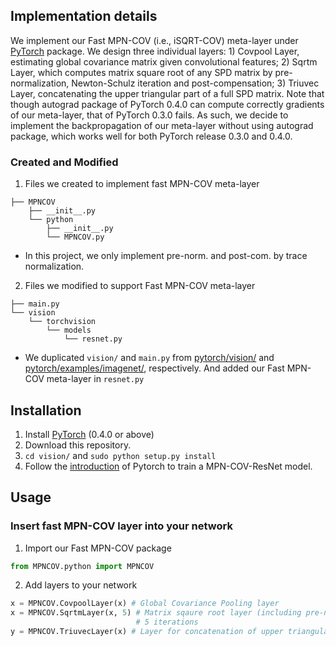 ## Implementation details
We implement our Fast MPN-COV (i.e., iSQRT-COV) meta-layer under [PyTorch](https://pytorch.org/) package. We design three individual layers: 1) Covpool Layer, estimating global covariance matrix given convolutional features; 2) Sqrtm Layer, which computes matrix square root of any SPD matrix by pre-normalization, Newton-Schulz iteration and post-compensation; 3) Triuvec Layer, concatenating the upper triangular part of a full SPD matrix. Note that though autograd package of PyTorch 0.4.0 can compute correctly gradients of our meta-layer, that of PyTorch 0.3.0 fails. As such, we decide to implement the backpropagation of our meta-layer without using autograd package, which works well for both PyTorch release 0.3.0 and 0.4.0.

### Created and Modified

1. Files we created to implement fast MPN-COV meta-layer
```
├── MPNCOV
    ├── __init__.py
    └── python
        ├── __init__.py
        └── MPNCOV.py
```
 - In this project, we only implement pre-norm. and post-com. by trace normalization.
2. Files we modified to support Fast MPN-COV meta-layer
```
├── main.py
└── vision
    └── torchvision
        └── models
            └── resnet.py
```
 - We duplicated `vision/` and `main.py` from [pytorch/vision/](https://github.com/pytorch/vision) and [pytorch/examples/imagenet/](https://github.com/pytorch/examples/imagenet), respectively. And added our Fast MPN-COV meta-layer in `resnet.py`

## Installation

1. Install [PyTorch](https://github.com/pytorch/pytorch) (0.4.0 or above)
2. Download this repository.
3. `cd vision/` and `sudo python setup.py install`
3. Follow the [introduction](https://github.com/pytorch/examples/imagenet/README.md) of Pytorch to train a MPN-COV-ResNet model.

## Usage
### Insert fast MPN-COV layer into your network
1. Import our Fast MPN-COV package

```python
from MPNCOV.python import MPNCOV
```  
2. Add layers to your network

```python
x = MPNCOV.CovpoolLayer(x) # Global Covariance Pooling layer
x = MPNCOV.SqrtmLayer(x, 5) # Matrix sqaure root layer (including pre-norm., Newton-Schulz iter. and post-com.)
                            # 5 iterations
y = MPNCOV.TriuvecLayer(x) # Layer for concatenation of upper triangular entries
```
